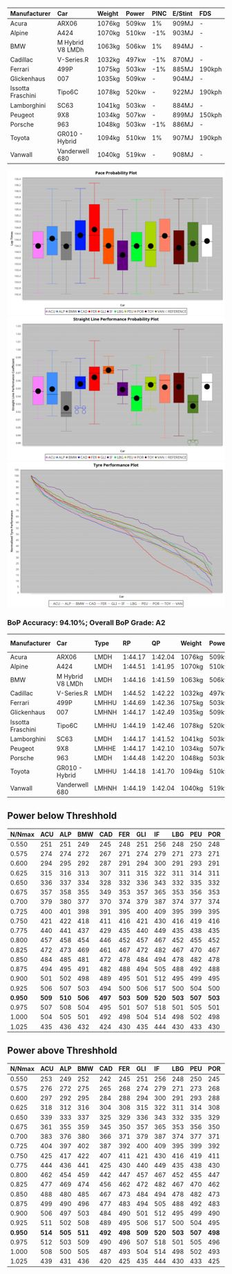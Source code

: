 |Manufacturer|Car|Weight|Power|PINC|E/Stint|FDS|
|:-|:-|:-|:-|:-|:-|:-|
|Acura|ARX06|1076kg|509kw|1%|909MJ|-|
|Alpine|A424|1070kg|510kw|-1%|903MJ|-|
|BMW|M Hybrid V8 LMDh|1063kg|506kw|1%|894MJ|-|
|Cadillac|V-Series.R|1032kg|497kw|-1%|870MJ|-|
|Ferrari|499P|1075kg|503kw|-1%|885MJ|190kph|
|Glickenhaus|007|1035kg|509kw|-|904MJ|-|
|Issotta Fraschini|Tipo6C|1078kg|520kw|-|922MJ|190kph|
|Lamborghini|SC63|1041kg|503kw|-|884MJ|-|
|Peugeot|9X8|1034kg|507kw|-|899MJ|150kph|
|Porsche|963|1048kg|503kw|-1%|886MJ|-|
|Toyota|GR010 - Hybrid|1094kg|510kw|1%|907MJ|190kph|
|Vanwall|Vanderwell 680|1040kg|519kw|-|908MJ|-|

![PACECHART](./IMG/ACOMETHOD.png)
![STRAIGHTLINEPERFORMANCECHART](./IMG/ACOMETHOD_sp.png)
![TYREPERFORMANCECHART](./IMG/ACOMETHOD_tw.png)

### BoP Accuracy: 94.10%; Overall BoP Grade: A2
|Manufacturer|Car|Type|RP|QP|Weight|Power¹|Threshhold|PINC|Power²|E/Stint|AVG Vmax|FDS|RDLC|L/Stint|BOP-Grade|ModelAccuracy|ModelPoints|Match%|
|:-|:-|:-|:-|:-|:-|:-|:-|:-|:-|:-|:-|:-|:-|:-|:-|:-|:-|:-|
|Acura|ARX06|LMDH|1:44.17|1:42.04|1076kg|509kw|210.0kph|1%|514kw|909MJ|293.56kph|-|0.99|33|-B2|100.00%|995|80.93%|
|Alpine|A424|LMDH|1:44.51|1:41.95|1070kg|510kw|210.0kph|-1%|505kw|903MJ|293.75kph|-|1.00|33|+A2|81.46%|523|93.73%|
|BMW|M Hybrid V8 LMDh|LMDH|1:44.16|1:41.59|1063kg|506kw|210.0kph|1%|511kw|894MJ|290.40kph|-|1.01|33|-A2|98.60%|1690|94.13%|
|Cadillac|V-Series.R|LMDH|1:44.52|1:42.22|1032kg|497kw|210.0kph|-1%|492kw|870MJ|294.35kph|-|1.03|33|+B1|98.38%|1765|85.33%|
|Ferrari|499P|LMHHU|1:44.69|1:42.36|1075kg|503kw|210.0kph|-1%|498kw|885MJ|295.39kph|190kph|1.02|33|+A2|92.24%|2247|94.14%|
|Glickenhaus|007|LMHNH|1:44.17|1:42.49|1035kg|509kw|210.0kph|-|509kw|904MJ|298.83kph|-|0.95|33|+A2|96.18%|554|91.51%|
|Issotta Fraschini|Tipo6C|LMHHU|1:44.19|1:42.46|1078kg|520kw|210.0kph|-|520kw|922MJ|294.29kph|190kph|1.03|33|+A2|66.67%|96|92.83%|
|Lamborghini|SC63|LMDH|1:44.17|1:41.52|1041kg|503kw|210.0kph|-|503kw|884MJ|292.64kph|-|1.05|33|~A1|96.77%|419|96.54%|
|Peugeot|9X8|LMHHE|1:44.17|1:42.10|1034kg|507kw|210.0kph|-|507kw|899MJ|295.34kph|150kph|1.03|33|~A1|87.65%|1795|100.00%|
|Porsche|963|LMDH|1:44.48|1:42.20|1048kg|503kw|210.0kph|-1%|498kw|886MJ|294.38kph|-|1.02|33|~A1|96.81%|5438|100.00%|
|Toyota|GR010 - Hybrid|LMHHU|1:44.18|1:41.70|1094kg|510kw|210.0kph|1%|515kw|907MJ|293.87kph|190kph|1.00|33|~A1|86.04%|1751|100.00%|
|Vanwall|Vanderwell 680|LMHNH|1:44.19|1:42.04|1040kg|519kw|210.0kph|-|519kw|908MJ|291.41kph|-|1.00|33|~A1|91.42%|501|100.00%|

## Power below Threshhold
|N/Nmax|ACU|ALP|BMW|CAD|FER|GLI|IF|LBG|PEU|POR|TOY|VAN|
|:-|:-|:-|:-|:-|:-|:-|:-|:-|:-|:-|:-|:-|
|0.550|251|251|249|245|248|251|256|248|250|248|251|256|
|0.575|274|274|272|267|271|274|279|271|273|271|274|279|
|0.600|294|295|292|287|291|294|300|291|293|291|295|299|
|0.625|315|316|313|307|311|315|322|311|314|311|316|321|
|0.650|336|337|334|328|332|336|343|332|335|332|337|342|
|0.675|357|358|355|349|353|357|365|353|356|353|358|364|
|0.700|379|380|377|370|374|379|387|374|377|374|380|386|
|0.725|400|401|398|391|395|400|409|395|399|395|401|408|
|0.750|421|422|418|411|416|421|430|416|419|416|422|429|
|0.775|440|441|437|429|435|440|449|435|438|435|441|448|
|0.800|457|458|454|446|452|457|467|452|455|452|458|466|
|0.825|472|473|469|461|467|472|482|467|470|467|473|481|
|0.850|484|485|481|472|478|484|494|478|482|478|485|493|
|0.875|494|495|491|482|488|494|505|488|492|488|495|504|
|0.900|501|502|498|489|495|501|512|495|499|495|502|511|
|0.925|506|507|503|494|500|506|517|500|504|500|507|516|
|**0.950**|**509**|**510**|**506**|**497**|**503**|**509**|**520**|**503**|**507**|**503**|**510**|**519**|
|0.975|507|508|504|495|501|507|518|501|505|501|508|517|
|1.000|504|505|501|492|498|504|514|498|502|498|505|513|
|1.025|435|436|432|424|430|435|444|430|433|430|436|443|

## Power above Threshhold
|N/Nmax|ACU|ALP|BMW|CAD|FER|GLI|IF|LBG|PEU|POR|TOY|VAN|
|:-|:-|:-|:-|:-|:-|:-|:-|:-|:-|:-|:-|:-|
|0.550|253|249|252|242|245|251|256|248|250|245|254|256|
|0.575|276|272|275|265|268|274|279|271|273|268|277|279|
|0.600|297|292|295|284|288|294|300|291|293|288|297|299|
|0.625|318|312|316|304|308|315|322|311|314|308|319|321|
|0.650|339|333|337|325|329|336|343|332|335|329|340|342|
|0.675|361|355|359|345|350|357|365|353|356|350|362|364|
|0.700|383|376|380|366|371|379|387|374|377|371|383|386|
|0.725|404|397|402|387|392|400|409|395|399|392|405|408|
|0.750|425|417|422|407|411|421|430|416|419|411|426|429|
|0.775|444|436|441|425|430|440|449|435|438|430|445|448|
|0.800|462|454|459|442|447|457|467|452|455|447|463|466|
|0.825|477|469|474|456|462|472|482|467|470|462|478|481|
|0.850|488|480|485|467|473|484|494|478|482|473|489|493|
|0.875|499|490|496|477|483|494|505|488|492|483|500|504|
|0.900|506|497|503|484|490|501|512|495|499|490|507|511|
|0.925|511|502|508|489|495|506|517|500|504|495|512|516|
|**0.950**|**514**|**505**|**511**|**492**|**498**|**509**|**520**|**503**|**507**|**498**|**515**|**519**|
|0.975|512|503|509|490|496|507|518|501|505|496|513|517|
|1.000|508|500|505|487|493|504|514|498|502|493|509|513|
|1.025|439|431|436|420|425|435|444|430|433|425|440|443|
